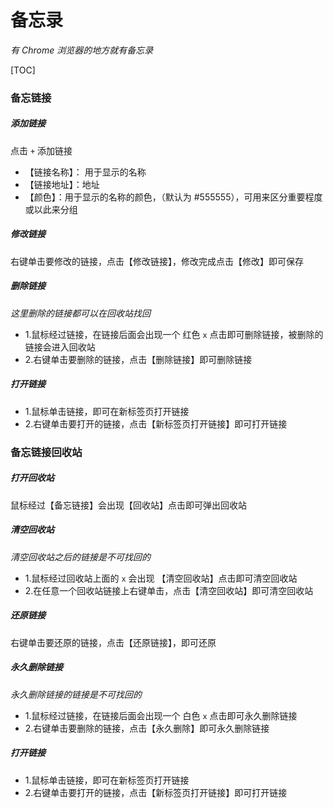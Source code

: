 # 备忘录
*有 Chrome 浏览器的地方就有备忘录*

[TOC]

### 备忘链接
##### 添加链接
点击 ` + ` 添加链接
- 【链接名称】： 用于显示的名称
- 【链接地址】：地址
- 【颜色】：用于显示的名称的颜色，（默认为 #555555），可用来区分重要程度或以此来分组

##### 修改链接
右键单击要修改的链接，点击【修改链接】，修改完成点击【修改】即可保存

##### 删除链接
*这里删除的链接都可以在回收站找回*
- 1.鼠标经过链接，在链接后面会出现一个 红色 `x` 点击即可删除链接，被删除的链接会进入回收站
- 2.右键单击要删除的链接，点击【删除链接】即可删除链接

##### 打开链接
- 1.鼠标单击链接，即可在新标签页打开链接
- 2.右键单击要打开的链接，点击【新标签页打开链接】即可打开链接

### 备忘链接回收站
##### 打开回收站
鼠标经过【备忘链接】会出现【回收站】点击即可弹出回收站

##### 清空回收站
*清空回收站之后的链接是不可找回的*
- 1.鼠标经过回收站上面的 `x` 会出现 【清空回收站】点击即可清空回收站
- 2.在任意一个回收站链接上右键单击，点击【清空回收站】即可清空回收站

##### 还原链接
右键单击要还原的链接，点击【还原链接】，即可还原

##### 永久删除链接
*永久删除链接的链接是不可找回的*
- 1.鼠标经过链接，在链接后面会出现一个 白色 `x` 点击即可永久删除链接
- 2.右键单击要删除的链接，点击【永久删除】即可永久删除链接
##### 打开链接
- 1.鼠标单击链接，即可在新标签页打开链接
- 2.右键单击要打开的链接，点击【新标签页打开链接】即可打开链接
